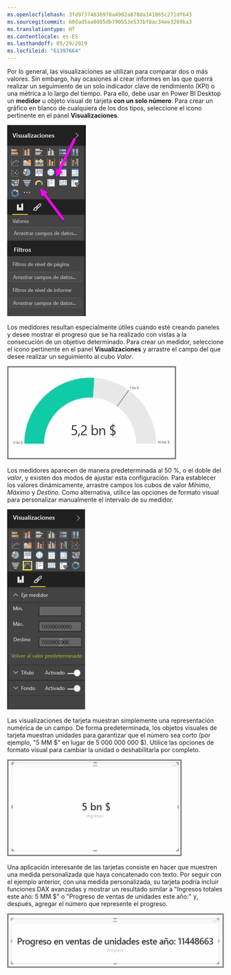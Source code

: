 ```yaml
---
ms.openlocfilehash: 3fd97374836978a4902a878da141865c271df643
ms.sourcegitcommit: 60dad5aa0d85db790553e537bf8ac34ee3289ba3
ms.translationtype: HT
ms.contentlocale: es-ES
ms.lasthandoff: 05/29/2019
ms.locfileid: "61397664"
---
```

Por lo general, las visualizaciones se utilizan para comparar dos o más valores. Sin embargo, hay ocasiones al crear informes en las que querrá realizar un seguimiento de un solo indicador clave de rendimiento (KPI) o una métrica a lo largo del tiempo. Para ello, debe usar en Power BI Desktop un **medidor** u objeto visual de tarjeta **con un solo número**. Para crear un gráfico en blanco de cualquiera de los dos tipos, seleccione el icono pertinente en el panel **Visualizaciones**.

![](media/3-9-create-gauges-cards/3-9_1.png)

Los medidores resultan especialmente útiles cuando esté creando paneles y desee mostrar el progreso que se ha realizado con vistas a la consecución de un objetivo determinado. Para crear un medidor, seleccione el icono pertinente en el panel **Visualizaciones** y arrastre el campo del que desee realizar un seguimiento al cubo *Valor*.

![](media/3-9-create-gauges-cards/3-9_1a.png)

Los medidores aparecen de manera predeterminada al 50 %, o el doble del *valor*, y existen dos modos de ajustar esta configuración. Para establecer los valores dinámicamente, arrastre campos los cubos de valor *Mínimo*, *Máximo* y *Destino*. Como alternativa, utilice las opciones de formato visual para personalizar manualmente el intervalo de su medidor.

![](media/3-9-create-gauges-cards/3-9_2.png)

Las visualizaciones de tarjeta muestran simplemente una representación numérica de un campo. De forma predeterminada, los objetos visuales de tarjeta muestran unidades para garantizar que el número sea corto (por ejemplo, "5 MM $" en lugar de 5 000 000 000 $). Utilice las opciones de formato visual para cambiar la unidad o deshabilitarla por completo.

![](media/3-9-create-gauges-cards/3-9_3.png)

Una aplicación interesante de las tarjetas consiste en hacer que muestren una medida personalizada que haya concatenado con texto. Por seguir con el ejemplo anterior, con una medida personalizada, su tarjeta podría incluir funciones DAX avanzadas y mostrar un resultado similar a "Ingresos totales este año: 5 MM $" o "Progreso de ventas de unidades este año:" y, después, agregar el número que represente el progreso.

![](media/3-9-create-gauges-cards/3-9_4.png)

